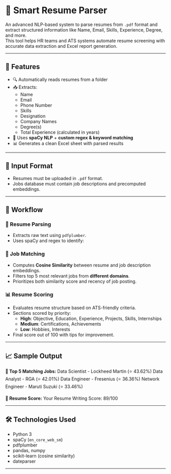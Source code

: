 # 📄 Smart Resume Parser

An advanced NLP-based system to parse resumes from `.pdf` format and extract structured information like Name, Email, Skills, Experience, Degree, and more.  
This tool helps HR teams and ATS systems automate resume screening with accurate data extraction and Excel report generation.

---

## 📌 Features

- 🔍 Automatically reads resumes from a folder
- 📥 Extracts:
  - Name
  - Email
  - Phone Number
  - Skills
  - Designation
  - Company Names
  - Degree(s)
  - Total Experience (calculated in years)
- 🧠 Uses **spaCy NLP** + **custom regex & keyword matching**
- 📊 Generates a clean Excel sheet with parsed results

---


## 📂 Input Format

- Resumes must be uploaded in `.pdf` format.
- Jobs database must contain job descriptions and precomputed embeddings.

---

## 🚀 Workflow

### 📝 Resume Parsing
- Extracts raw text using `pdfplumber`.
- Uses spaCy and regex to identify:

### 🧠 Job Matching
- Computes **Cosine Similarity** between resume and job description embeddings.
- Filters top 5 most relevant jobs from **different domains**.
- Prioritizes both similarity score and recency of job posting.

### 📊 Resume Scoring
- Evaluates resume structure based on ATS-friendly criteria.
- Sections scored by priority:
  - **High**: Objective, Education, Experience, Projects, Skills, Internships
  - **Medium**: Certifications, Achievements
  - **Low**: Hobbies, Interests
- Final score out of 100 with tips for improvement.

---

## 📈 Sample Output

**🔹 Top 5 Matching Jobs:**
Data Scientist - Lockheed Martin (⭐ 43.62%)
Data Analyst - RGA (⭐ 42.01%)
Data Engineer - Fresenius (⭐ 36.36%)
Network Engineer - Maruti Suzuki (⭐ 33.46%)


**📄 Resume Score:**
Your Resume Writing Score: 89/100

---

## 🛠 Technologies Used

- Python 3
- spaCy (`en_core_web_sm`)
- pdfplumber
- pandas, numpy
- scikit-learn (cosine similarity)
- dateparser

---
